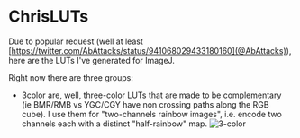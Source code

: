 # ChrisLUTs

Due to popular request (well at least [https://twitter.com/AbAttacks/status/941068029433180160](@AbAttacks)), here are the LUTs I've generated for ImageJ.

Right now there are three groups:
* 3color are, well, three-color LUTs that are made to be complementary (ie BMR/RMB vs YGC/CGY have non crossing paths along the RGB cube). I use them for "two-channels rainbow images", i.e. encode two channels each with a distinct "half-rainbow" map.
![3-color](http://www.neurocytolab.org/up/Github/ChrisLUTs_3-color.tif)
